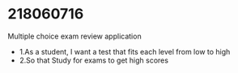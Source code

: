 # 218060716
Multiple choice exam review application
- 1.As a student, I want a test that fits each level from low to high
- 2.So that Study for exams to get high scores

